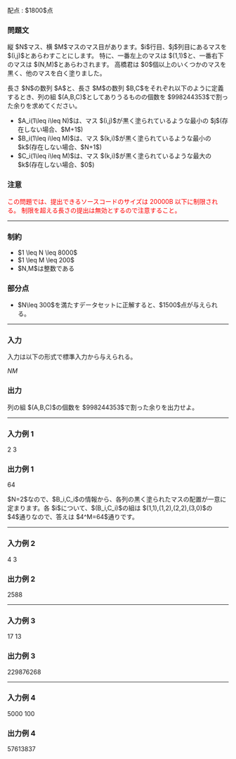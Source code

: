 
<div>

<span>

<span>

<p>
配点 : $1800$点
</p>

<div>

<section>

### **問題文**

<p>
縦 $N$マス、横 $M$マスのマス目があります。$i$行目、$j$列目にあるマスを $(i,j)$とあらわすことにします。
特に、一番左上のマスは $(1,1)$と、一番右下のマスは $(N,M)$とあらわされます。
高橋君は $0$個以上のいくつかのマスを黒く、他のマスを白く塗りました。
</p>

<p>
長さ $N$の数列 $A$と、長さ $M$の数列 $B,C$をそれぞれ以下のように定義するとき、列の組 $(A,B,C)$としてありうるものの個数を
$998244353$で割った余りを求めてください。
</p>

<ul>

<li>
$A_i(1\leq i\leq N)$は、マス $(i,j)$が黒く塗られているような最小の $j$(存在しない場合、$M+1$)
</li>

<li>
$B_i(1\leq i\leq M)$は、マス $(k,i)$が黒く塗られているような最小の $k$(存在しない場合、$N+1$)
</li>

<li>
$C_i(1\leq i\leq M)$は、マス $(k,i)$が黒く塗られているような最大の $k$(存在しない場合、$0$)
</li>

</ul>

</section>

</div>

<div>

<section>

### **注意**

<p>

<font color="Red">この問題では、提出できるソースコードのサイズは $20000$B 以下に制限される。
制限を超える長さの提出は無効とするので注意すること。</font>

</p>

</section>

</div>

---

<div>

<div>

<section>

### **制約**

<ul>

<li>
$1 \leq N \leq 8000$
</li>

<li>
$1 \leq M \leq 200$
</li>

<li>
$N,M$は整数である
</li>

</ul>

</section>

</div>

<div>

<section>

### **部分点**

<ul>

<li>
$N\leq 300$を満たすデータセットに正解すると、$1500$点が与えられる。
</li>

</ul>

</section>

</div>

</div>

---

<div>

<section>

### **入力**

<p>
入力は以下の形式で標準入力から与えられる。
</p>

<div>

$N$$M$
</div>

</section>

</div>

<div>

<section>

### **出力**

<p>
列の組 $(A,B,C)$の個数を $998244353$で割った余りを出力せよ。
</p>

</section>

</div>

---

<div>

<section>

### **入力例 1**

<div>

2 3

</div>

</section>

</div>

<div>

<section>

### **出力例 1**

<div>

64

</div>

<p>
$N=2$なので、$B_i,C_i$の情報から、各列の黒く塗られたマスの配置が一意に定まります。各 $i$について、$(B_i,C_i)$の組は
$(1,1),(1,2),(2,2),(3,0)$の $4$通りなので、答えは $4^M=64$通りです。
</p>

</section>

</div>

---

<div>

<section>

### **入力例 2**

<div>

4 3

</div>

</section>

</div>

<div>

<section>

### **出力例 2**

<div>

2588

</div>

</section>

</div>

---

<div>

<section>

### **入力例 3**

<div>

17 13

</div>

</section>

</div>

<div>

<section>

### **出力例 3**

<div>

229876268

</div>

</section>

</div>

---

<div>

<section>

### **入力例 4**

<div>

5000 100

</div>

</section>

</div>

<div>

<section>

### **出力例 4**

<div>

57613837

</div>

</section>

</div>

</span>

</span>

</div>
